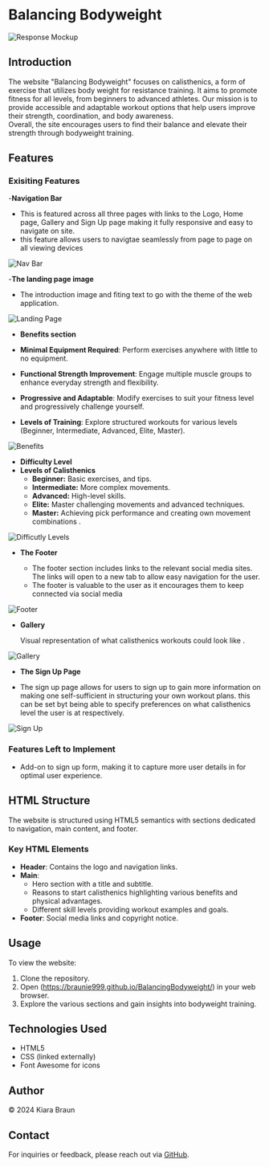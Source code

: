 # Balancing Bodyweight

![Response Mockup](https://github.com/braunie999/BalancingBodyweight/../main/assets/images/buggeresponsive-display.png)

## Introduction

The website "Balancing Bodyweight" focuses on calisthenics, a form of exercise that utilizes body weight for resistance training. It aims to promote fitness for all levels, from beginners to advanced athletes. Our mission is to provide accessible and adaptable workout options that help users improve their strength, coordination, and body awareness.  
Overall, the site encourages users to find their balance and elevate their strength through bodyweight training.

## Features

### Exisiting Features

  -__Navigation Bar__

- This is featured across all three pages with links to the Logo, Home page, Gallery and Sign Up page making it fully responsive and easy to navigate on site.
- this feature allows users to navigtae seamlessly from page to page on all viewing devices

![Nav Bar]((https://braunie999.github.io/BalancingBodyweight/main/assets/images/))

  -__The landing page image__

- The introduction image and fiting text to go with the theme of the web application.
  
![Landing Page]((https://braunie999.github.io/BalancingBodyweight/))

- __Benefits section__

- __Minimal Equipment Required__: Perform exercises anywhere with little to no equipment.  
- __Functional Strength Improvement__: Engage multiple muscle groups to enhance everyday strength and flexibility.  
- __Progressive and Adaptable__: Modify exercises to suit your fitness level and progressively challenge yourself.  
- __Levels of Training__: Explore structured workouts for various levels (Beginner, Intermediate, Advanced, Elite, Master).  

![Benefits]((https://braunie999.github.io/BalancingBodyweight/))

- __Difficulty Level__
- __Levels of Calisthenics__
  - __Beginner:__ Basic exercises, and tips.
  - __Intermediate:__ More complex movements.
  - __Advanced:__ High-level skills.
  - __Elite:__ Master challenging movements and advanced techniques.
  - __Master:__ Achieving pick performance and creating own movement combinations .

![Difficutly Levels]((https://braunie999.github.io/BalancingBodyweight/))

- __The Footer__

  - The footer section includes links to the relevant social media sites. The links will open to a new tab to allow easy navigation for the user.
  - The footer is valuable to the user as it encourages them to keep connected via social media

![Footer]((https://braunie999.github.io/BalancingBodyweight/))

- __Gallery__

  Visual representation of what calisthenics workouts could look like .  

![Gallery]((https://braunie999.github.io/BalancingBodyweight/))

- __The Sign Up Page__

- The sign up page allows for users to sign up to gain more information on making one self-sufficient in structuring your own workout plans. this can be set byt being able to specify preferences on what calisthenics level the user is at respectively.  

![Sign Up]((https://braunie999.github.io/BalancingBodyweight/))

### Features Left to Implement

- Add-on to sign up form, making it to capture more user details in for optimal user experience.

## HTML Structure  

The website is structured using HTML5 semantics with sections dedicated to navigation, main content, and footer.  

### Key HTML Elements  

- __Header__: Contains the logo and navigation links.  
- __Main__:  
  - Hero section with a title and subtitle.  
  - Reasons to start calisthenics highlighting various benefits and physical advantages.  
  - Different skill levels providing workout examples and goals.  
- __Footer__: Social media links and copyright notice.  

## Usage  

To view the website:  

1. Clone the repository.  
2. Open (<https://braunie999.github.io/BalancingBodyweight/>) in your web browser.  
3. Explore the various sections and gain insights into bodyweight training.  

## Technologies Used  

- HTML5  
- CSS (linked externally)  
- Font Awesome for icons  

## Author  

© 2024 Kiara Braun  

## Contact  

For inquiries or feedback, please reach out via [GitHub](https://github.com/braunie999).  
